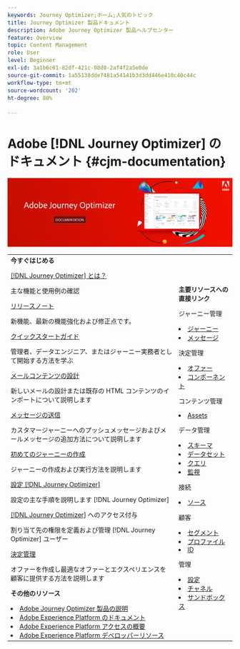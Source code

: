 ```yaml
---
keywords: Journey Optimizer;ホーム;人気のトピック
title: Journey Optimizer 製品ドキュメント
description: Adobe Journey Optimizer 製品ヘルプセンター
feature: Overview
topic: Content Management
role: User
level: Beginner
exl-id: 3a1b6c61-82df-421c-98d8-2af4f2a5e0de
source-git-commit: 1a55138dde7481a54141b3d3dd446e410c40c44c
workflow-type: tm+mt
source-wordcount: '202'
ht-degree: 80%

---
```


# Adobe [!DNL Journey Optimizer] のドキュメント {#cjm-documentation}

![](using/assets/do-not-localize/banner-cjm.jpg)


<table style="table-layout:fixed">
<tr>
  <td>
    <div><strong>今すぐはじめる</strong>
    </div>
    <p>
    <em></em>
    <p>
    <div>
      <a href="using/get-started.md">[!DNL Journey Optimizer] とは？</a>
    </div>
    <p>主な機能と使用例の確認
    <p>
    <div>
      <a href="using/release-notes.md">リリースノート</a>
    </div>
    <p>新機能、最新の機能強化および修正点です。
   <p>
    <div>
      <a href="using/quick-start.md">クイックスタートガイド</a>
    </div>
    <p>
    管理者、データエンジニア、またはジャーニー実務者として開始する方法を学ぶ
    <p>
    <p>
    <div>
      <a href="using/design-emails.md">メールコンテンツの設計</a>
    </div>
    <p>
    新しいメールの設計または既存の HTML コンテンツのインポートについて説明します
    <p>
    <div>
      <a href="using/building-journeys/journeys-message.md">メッセージの送信</a>
    </div>
    <p>カスタマージャーニーへのプッシュメッセージおよびメールメッセージの追加方法について説明します
    <p>
    <div>
    <a href="using/building-journeys/journeys-uc.md">初めてのジャーニーの作成</a>
    </div>
    <p>ジャーニーの作成および実行方法を説明します
    <p>
    <div>
    <a href="using/configuration/get-started-configuration.md">設定 [!DNL Journey Optimizer]</a>
    </div>
    <p>設定の主な手順を説明します [!DNL Journey Optimizer]
    <p>
    <div>
    <a href="using/administration/permissions-overview.md">[!DNL Journey Optimizer]</a> へのアクセス付与
    </div>
    <p>割り当て先の権限を定義および管理 [!DNL Journey Optimizer] ユーザー
    <p>
    <div>
    <a href="using/offers/get-started/starting-offer-decisioning.md">決定管理</a>
    </div>
    <p>オファーを作成し最適なオファーとエクスペリエンスを顧客に提供する方法を説明します
    <p>
    <p>
    <div><strong>その他のリソース</strong>
    </div>
    <p>
    <p>
    <div>
    <li>
      <a href="https://helpx.adobe.com/legal/product-descriptions/adobe-journey-optimizer.html?lang=ja" target="_blank">Adobe Journey Optimizer 製品の説明</a>
    </li>
    </div>
    <div>
    <li>
      <a href="https://experienceleague.adobe.com/docs/dynamic-media-developer-resources/landing/home.html?lang=ja" target="_blank">Adobe Experience Platform のドキュメント</a>
    </li>
    </div>
      <div>
      <li>
      <a href="https://experienceleague.adobe.com/docs/experience-platform/access-control/home.html?lang=ja" target="_blank">Adobe Experience Platform アクセスの概要</a>
    </li>
    </div>
      <div>
      <li>
      <a href="https://www.adobe.com/jp/experience-platform/documentation-and-developer-resources.html" target="_blank">Adobe Experience Platform デベロッパーリソース</a>
    </li>
    </div>
  </td>
   <td>
   <div><strong>主要リソースへの直接リンク</strong>
    </div>
    <p>
    <em></em>
    <p>
    <p>ジャーニー管理</p>
    <li>
      <a href="using/building-journeys/journey-gs.md">ジャーニー</a>
    </li>
    <li>
      <a href="using/create-message.md">メッセージ</a>
    </li>
    <p>
    <p>決定管理</p>
    <li>
      <a href="using/offers/get-started/starting-offer-decisioning.md">オファー</a>
    </li>
     <li>
      <a href="using/offers/offer-library/key-steps.md">コンポーネント</a>
    </li>
    <p>
    <p>コンテンツ管理</p>
    <li>
      <a href="using/assets-essentials.md">Assets</a>
    </li>
    <p>
    <p>データ管理</p>
    <li>
      <a href="using/get-started-schemas.md">スキーマ</a>
    </li>
     <li>
      <a href="using/get-started-datasets.md">データセット</a>
    </li>
        <li>
      <a href="using/get-started-queries.md">クエリ</a>
    </li>
     <li>
      <a href="https://experienceleague.adobe.com/docs/experience-platform/ingestion/quality/monitor-data-ingestion.html?lang=ja" target="_blank">監視</a>
    </li>
    <p>
    <p>接続</p>
    <li>
      <a href="using/get-started-sources.md">ソース</a>
    </li>
    <p>
    <p>顧客</p>
    <li>
      <a href="using/segment/about-segments.md">セグメント</a>
    </li>
     <li>
      <a href="using/get-started-profiles.md">プロファイル</a>
    </li>
    <li>
      <a href="using/get-started-identity.md">ID</a>
    </li>
    <p>
    <p>管理</p>
    <li>
      <a href="using/configuration/about-data-sources-events-actions.md">設定 </a>
    </li>
    <li>
      <a href="using/configuration/get-started-configuration.md">チャネル</a>
    </li>
     <li>
      <a href="using/administration/sandboxes.md">サンドボックス</a>
    </li>
  </td>
</tr>
</table>
